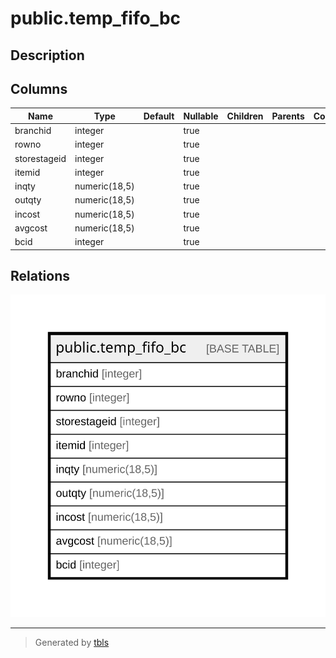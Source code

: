# public.temp_fifo_bc

## Description

## Columns

| Name | Type | Default | Nullable | Children | Parents | Comment |
| ---- | ---- | ------- | -------- | -------- | ------- | ------- |
| branchid | integer |  | true |  |  |  |
| rowno | integer |  | true |  |  |  |
| storestageid | integer |  | true |  |  |  |
| itemid | integer |  | true |  |  |  |
| inqty | numeric(18,5) |  | true |  |  |  |
| outqty | numeric(18,5) |  | true |  |  |  |
| incost | numeric(18,5) |  | true |  |  |  |
| avgcost | numeric(18,5) |  | true |  |  |  |
| bcid | integer |  | true |  |  |  |

## Relations

![er](public.temp_fifo_bc.svg)

---

> Generated by [tbls](https://github.com/k1LoW/tbls)
